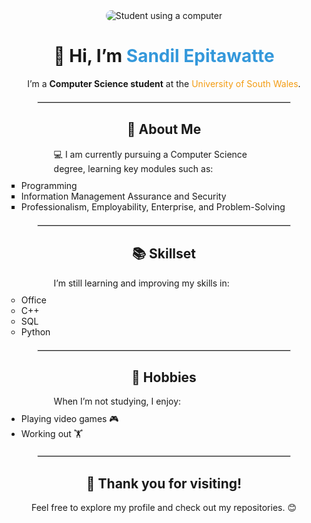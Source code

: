 
<div align="center">
  <!-- Top Banner -->
  <img src="https://via.placeholder.com/800x200?text=Student+Using+a+Computer" 
       alt="Student using a computer" style="border-radius: 10px;">

  <!-- Introduction -->
  <h1>👋 Hi, I’m <span style="color: #3498db;">Sandil Epitawatte</span></h1>
  <p>
    I’m a <strong>Computer Science student</strong> at the 
    <span style="color: #f39c12;">University of South Wales</span>.
  </p>

  <hr style="width: 80%; border: 1px solid #ddd; margin: 20px auto;">
  
  <!-- About Me Section -->
  <h2>👀 About Me</h2>
  <p style="text-align: left; width: 70%; margin: auto;">
    💻 I am currently pursuing a Computer Science degree, learning key modules such as:
    <ul style="list-style: square; margin-top: 10px; text-align: left;">
      <li>Programming</li>
      <li>Information Management Assurance and Security</li>
      <li>Professionalism, Employability, Enterprise, and Problem-Solving</li>
    </ul>
  </p>
  
  <hr style="width: 80%; border: 1px solid #ddd; margin: 20px auto;">

  <!-- Skillset Section -->
  <h2>📚 Skillset</h2>
  <p style="text-align: left; width: 70%; margin: auto;">
    I’m still learning and improving my skills in:
    <ul style="list-style: circle; margin-top: 10px; text-align: left;">
      <li>Office</li>
      <li>C++</li>
      <li>SQL</li>
      <li>Python</li>
    </ul>
  </p>

  <hr style="width: 80%; border: 1px solid #ddd; margin: 20px auto;">

  <!-- Hobbies Section -->
  <h2>🏅 Hobbies</h2>
  <p style="text-align: left; width: 70%; margin: auto;">
    When I’m not studying, I enjoy:
    <ul style="list-style: disc; margin-top: 10px; text-align: left;">
      <li>Playing video games 🎮</li>
      <li>Working out 🏋️</li>
    </ul>
  </p>

  <hr style="width: 80%; border: 1px solid #ddd; margin: 20px auto;">

  <!-- Closing Section -->
  <h2>🌟 Thank you for visiting!</h2>
  <p>
    Feel free to explore my profile and check out my repositories. 😊
  </p>
</div>


<!---
sandil02/sandil02 is a ✨ special ✨ repository because its `README.md` (this file) appears on your GitHub profile.
You can click the Preview link to take a look at your changes.
--->

